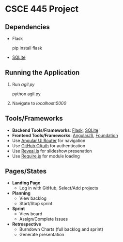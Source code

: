 # CSCE 445 Project

## Dependencies

- Flask

	pip install flask

- [SQLite](https://sqlite.org/)

## Running the Application

1. Run *agil.py*

	python agil.py

2. Navigate to *localhost:5000*

## Tools/Frameworks

- **Backend Tools/Frameworks**: [Flask](http://flask.pocoo.org/), [SQLite](https://sqlite.org/)
- **Frontend Tools/Frameworks**: [AngularJS](https://angularjs.org/), [Foundation](http://foundation.zurb.com/)
- Use [Angular UI Router](http://angular-ui.github.io/ui-router/) for navigation
- Use [GitHub OAuth](https://developer.github.com/v3/oauth/) for authentication
- Use [Reveal.js](http://lab.hakim.se/reveal-js/#/) for slideshow presenation
- Use [Require.js](http://requirejs.org/) for module loading

## Pages/States

- **Landing Page**
  - Log in with GitHub, Select/Add projects
- **Planning**
  - View backlog
  - Start/Stop sprint
- **Sprint**
  - View board
  - Assign/Complete Issues
- **Retrospective**
  - Burndown Charts (full backlog and sprint)
  - Generate presentation